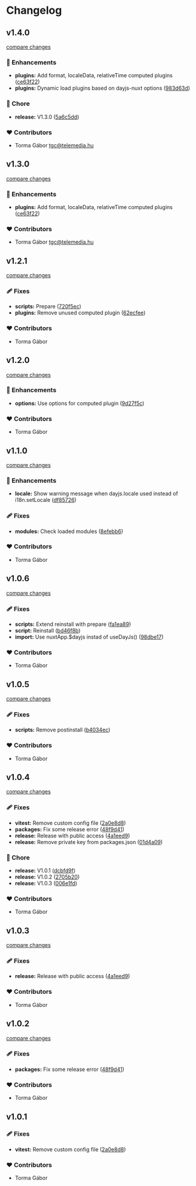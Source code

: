 # Changelog

## v1.4.0

[compare changes](https://github.com/GaborTorma/nuxt-dayjs-i18n/compare/v1.2.1...v1.4.0)

### 🚀 Enhancements

- **plugins:** Add format, localeData, relativeTime computed plugins ([ce63f22](https://github.com/GaborTorma/nuxt-dayjs-i18n/commit/ce63f22))
- **plugins:** Dynamic load plugins based on dayjs-nuxt options ([983d63d](https://github.com/GaborTorma/nuxt-dayjs-i18n/commit/983d63d))

### 🏡 Chore

- **release:** V1.3.0 ([5a6c5dd](https://github.com/GaborTorma/nuxt-dayjs-i18n/commit/5a6c5dd))

### ❤️ Contributors

- Torma Gábor <tgc@telemedia.hu>

## v1.3.0

[compare changes](https://github.com/GaborTorma/nuxt-dayjs-i18n/compare/v1.2.1...v1.3.0)

### 🚀 Enhancements

- **plugins:** Add format, localeData, relativeTime computed plugins ([ce63f22](https://github.com/GaborTorma/nuxt-dayjs-i18n/commit/ce63f22))

### ❤️ Contributors

- Torma Gábor <tgc@telemedia.hu>

## v1.2.1

[compare changes](https://github.com/GaborTorma/nuxt-dayjs-i18n/compare/v1.2.0...v1.2.1)

### 🩹 Fixes

- **scripts:** Prepare ([720f5ec](https://github.com/GaborTorma/nuxt-dayjs-i18n/commit/720f5ec))
- **plugins:** Remove unused computed plugin ([62ecfee](https://github.com/GaborTorma/nuxt-dayjs-i18n/commit/62ecfee))

### ❤️ Contributors

- Torma Gábor

## v1.2.0

[compare changes](https://github.com/GaborTorma/nuxt-dayjs-i18n/compare/v1.1.0...v1.2.0)

### 🚀 Enhancements

- **options:** Use options for computed plugin ([9d27f5c](https://github.com/GaborTorma/nuxt-dayjs-i18n/commit/9d27f5c))

### ❤️ Contributors

- Torma Gábor

## v1.1.0

[compare changes](https://github.com/GaborTorma/nuxt-dayjs-i18n/compare/v1.0.6...v1.1.0)

### 🚀 Enhancements

- **locale:** Show warning message when dayjs.locale used instead of i18n.setLocale ([df85726](https://github.com/GaborTorma/nuxt-dayjs-i18n/commit/df85726))

### 🩹 Fixes

- **modules:** Check loaded modules ([8efebb6](https://github.com/GaborTorma/nuxt-dayjs-i18n/commit/8efebb6))

### ❤️ Contributors

- Torma Gábor

## v1.0.6

[compare changes](https://github.com/GaborTorma/nuxt-dayjs-i18n/compare/v1.0.5...v1.0.6)

### 🩹 Fixes

- **scripts:** Extend reinstall with prepare ([fa1ea89](https://github.com/GaborTorma/nuxt-dayjs-i18n/commit/fa1ea89))
- **script:** Reinstall ([bd46f8b](https://github.com/GaborTorma/nuxt-dayjs-i18n/commit/bd46f8b))
- **import:** Use nuxtApp.$dayjs instad of useDayJs() ([98dbe17](https://github.com/GaborTorma/nuxt-dayjs-i18n/commit/98dbe17))

### ❤️ Contributors

- Torma Gábor

## v1.0.5

[compare changes](https://github.com/GaborTorma/nuxt-dayjs-i18n/compare/v1.0.4...v1.0.5)

### 🩹 Fixes

- **scripts:** Remove postinstall ([b4034ec](https://github.com/GaborTorma/nuxt-dayjs-i18n/commit/b4034ec))

### ❤️ Contributors

- Torma Gábor

## v1.0.4

[compare changes](https://github.com/GaborTorma/nuxt-dayjs-i18n/compare/v1.0.1...v1.0.4)

### 🩹 Fixes

- **vitest:** Remove custom config file ([2a0e8d8](https://github.com/GaborTorma/nuxt-dayjs-i18n/commit/2a0e8d8))
- **packages:** Fix some release error ([48f9d41](https://github.com/GaborTorma/nuxt-dayjs-i18n/commit/48f9d41))
- **release:** Release with public access ([4a1eed9](https://github.com/GaborTorma/nuxt-dayjs-i18n/commit/4a1eed9))
- **release:** Remove private key from packages.json ([01d4a09](https://github.com/GaborTorma/nuxt-dayjs-i18n/commit/01d4a09))

### 🏡 Chore

- **release:** V1.0.1 ([dcbfd9f](https://github.com/GaborTorma/nuxt-dayjs-i18n/commit/dcbfd9f))
- **release:** V1.0.2 ([2705b20](https://github.com/GaborTorma/nuxt-dayjs-i18n/commit/2705b20))
- **release:** V1.0.3 ([006e1fd](https://github.com/GaborTorma/nuxt-dayjs-i18n/commit/006e1fd))

### ❤️ Contributors

- Torma Gábor

## v1.0.3

[compare changes](https://github.com/GaborTorma/nuxt-dayjs-i18n/compare/v1.0.2...v1.0.3)

### 🩹 Fixes

- **release:** Release with public access ([4a1eed9](https://github.com/GaborTorma/nuxt-dayjs-i18n/commit/4a1eed9))

### ❤️ Contributors

- Torma Gábor

## v1.0.2

[compare changes](https://github.com/GaborTorma/nuxt-dayjs-i18n/compare/v1.0.1...v1.0.2)

### 🩹 Fixes

- **packages:** Fix some release error ([48f9d41](https://github.com/GaborTorma/nuxt-dayjs-i18n/commit/48f9d41))

### ❤️ Contributors

- Torma Gábor

## v1.0.1

### 🩹 Fixes

- **vitest:** Remove custom config file ([2a0e8d8](https://github.com/GaborTorma/nuxt-dayjs-i18n/commit/2a0e8d8))

### ❤️ Contributors

- Torma Gábor
